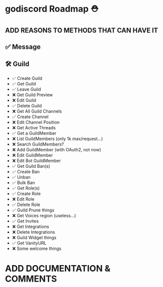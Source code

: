# godiscord Roadmap ⛑️

## ADD REASONS TO METHODS THAT CAN HAVE IT

## ✅ Message

## 🛠 Guild
-   ✅ Create Guild
-   ✅ Get Guild
-   ✅ Leave Guild
-   ❌ Get Guild Preview
-   ❌ Edit Guild
-   ✅ Delete Guild
-   ❌ Get All Guild Channels
-   ✅ Create Channel
-   ❌ Edit Channel Position
-   ❌ Get Active Threads
-   ✅ Get a GuildMember
-   ❌ List GuildMembers (only 1k max/request...)
-   ❌ Search GuildMembers?
-   ❌ Add GuildMember (with OAuth2, not now)
-   ❌ Edit GuildMember
-   ❌ Edit Bot GuildMember
-   ✅ Get Guild Ban(s)
-   ✅ Create Ban
-   ✅ Unban
-   ✅ Bulk Ban
-   ✅ Get Role(s)
-   ✅ Create Role
-   ❌ Edit Role
-   ✅ Delete Role
-   ✅ Guild Prune things
-   ❌ Get Voices region (useless...)
-   ✅ Get Invites
-   ❌ Get Integrations
-   ❌ Delete Integrations
-   ❌ Guild Widget things
-   ✅ Get VanityURL
-   ❌ Some welcome things

# ADD DOCUMENTATION & COMMENTS
